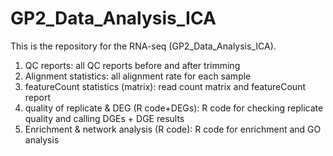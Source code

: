 # GP2_Data_Analysis_ICA
This is the repository for the RNA-seq (GP2_Data_Analysis_ICA). 

1. QC reports: all QC reports before and after trimming
2. Alignment statistics: all alignment rate for each sample
3. featureCount statistics (matrix): read count matrix and featureCount report
4. quality of replicate & DEG (R code+DEGs): R code for checking replicate quality and calling DGEs + DGE results
5. Enrichment & network analysis (R code): R code for enrichment and GO analysis
